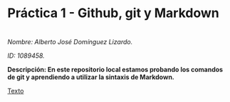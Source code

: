 # Práctica 1 - Github, git y Markdown <h1> 

_Nombre: Alberto José Domínguez Lizardo._ 

_ID: 1089458._ 

**Descripción: En este repositorio local estamos probando los comandos de git y aprendiendo a utilizar la sintaxis de Markdown.** 

[Texto](TópicosQueseTrataran.txt)

